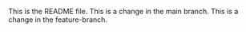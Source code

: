 This is the README file.
This is a change in the main branch.
This is a change in the feature-branch.

